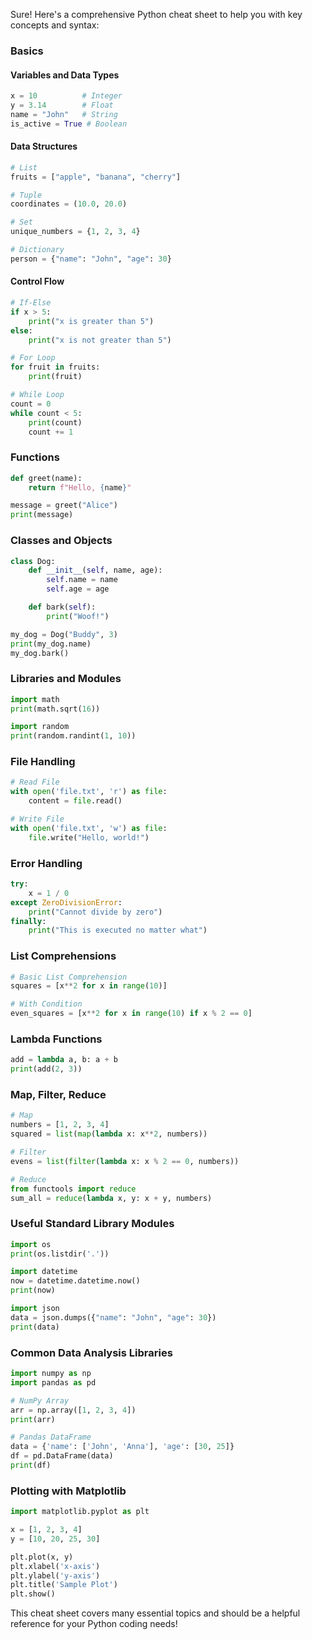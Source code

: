 Sure! Here's a comprehensive Python cheat sheet to help you with key concepts and syntax:

### Basics

#### Variables and Data Types
```python
x = 10          # Integer
y = 3.14        # Float
name = "John"   # String
is_active = True # Boolean
```

#### Data Structures
```python
# List
fruits = ["apple", "banana", "cherry"]

# Tuple
coordinates = (10.0, 20.0)

# Set
unique_numbers = {1, 2, 3, 4}

# Dictionary
person = {"name": "John", "age": 30}
```

#### Control Flow
```python
# If-Else
if x > 5:
    print("x is greater than 5")
else:
    print("x is not greater than 5")

# For Loop
for fruit in fruits:
    print(fruit)

# While Loop
count = 0
while count < 5:
    print(count)
    count += 1
```

### Functions
```python
def greet(name):
    return f"Hello, {name}"

message = greet("Alice")
print(message)
```

### Classes and Objects
```python
class Dog:
    def __init__(self, name, age):
        self.name = name
        self.age = age

    def bark(self):
        print("Woof!")

my_dog = Dog("Buddy", 3)
print(my_dog.name)
my_dog.bark()
```

### Libraries and Modules
```python
import math
print(math.sqrt(16))

import random
print(random.randint(1, 10))
```

### File Handling
```python
# Read File
with open('file.txt', 'r') as file:
    content = file.read()

# Write File
with open('file.txt', 'w') as file:
    file.write("Hello, world!")
```

### Error Handling
```python
try:
    x = 1 / 0
except ZeroDivisionError:
    print("Cannot divide by zero")
finally:
    print("This is executed no matter what")
```

### List Comprehensions
```python
# Basic List Comprehension
squares = [x**2 for x in range(10)]

# With Condition
even_squares = [x**2 for x in range(10) if x % 2 == 0]
```

### Lambda Functions
```python
add = lambda a, b: a + b
print(add(2, 3))
```

### Map, Filter, Reduce
```python
# Map
numbers = [1, 2, 3, 4]
squared = list(map(lambda x: x**2, numbers))

# Filter
evens = list(filter(lambda x: x % 2 == 0, numbers))

# Reduce
from functools import reduce
sum_all = reduce(lambda x, y: x + y, numbers)
```

### Useful Standard Library Modules
```python
import os
print(os.listdir('.'))

import datetime
now = datetime.datetime.now()
print(now)

import json
data = json.dumps({"name": "John", "age": 30})
print(data)
```

### Common Data Analysis Libraries
```python
import numpy as np
import pandas as pd

# NumPy Array
arr = np.array([1, 2, 3, 4])
print(arr)

# Pandas DataFrame
data = {'name': ['John', 'Anna'], 'age': [30, 25]}
df = pd.DataFrame(data)
print(df)
```

### Plotting with Matplotlib
```python
import matplotlib.pyplot as plt

x = [1, 2, 3, 4]
y = [10, 20, 25, 30]

plt.plot(x, y)
plt.xlabel('x-axis')
plt.ylabel('y-axis')
plt.title('Sample Plot')
plt.show()
```

This cheat sheet covers many essential topics and should be a helpful reference for your Python coding needs!
